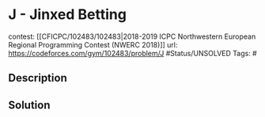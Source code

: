 # J - Jinxed Betting

contest: [[CFICPC/102483/102483|2018-2019 ICPC Northwestern European Regional Programming Contest (NWERC 2018)]]
url: https://codeforces.com/gym/102483/problem/J
#Status/UNSOLVED
Tags: #

## Description

## Solution

